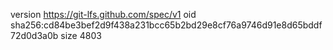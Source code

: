version https://git-lfs.github.com/spec/v1
oid sha256:cd84be3bef2d9f438a231bcc65b2bd29e8cf76a9746d91e8d65bddf72d0d3a0b
size 4803
